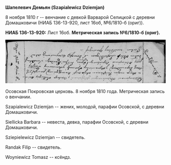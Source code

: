 **Шапелевич Демьян (Szapiаlewicz Dziemjan)**

8 ноября 1810 г -- венчание с девкой Варварой Селицкой с деревни
Домашковичи (НИАБ 136-13-920, лист 16об, №6/1810-б (ориг)).

**НИАБ 136-13-920:** Лист 16об. **Метрическая запись №6/1810-б (ориг).**

![](./media/e866cb14e47f6571a6b8268da61b674d4989bf23.png)

Осовская Покровская церковь. 8 ноября 1810 года. Метрическая запись о
венчании.

Szapialewicz Dziemjan -- жених, молодой, парафии Осовской, с деревни
Домашковичи.

Siellicka Barbara -- невеста, девка, парафии Осовской, с деревни
Домашковичи.

Sziepielewicz Dziemjan -- свидетель.

Randak Filip -- свидетель.

Woyniewicz Tomasz -- ксёндз.
